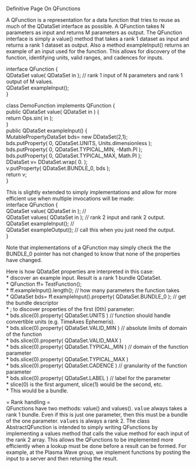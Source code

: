 Definitive Page On QFunctions

A QFunction is a representation for a data function that tries to reuse
as much of the QDataSet interface as possible. A QFunction takes N
parameters as input and returns M parameters as output. The QFunction
interface is simply a value() method that takes a rank 1 dataset as
input and returns a rank 1 dataset as output. Also a method
exampleInput() returns an example of an input used for the function.
This allows for discovery of the function, identifying units, valid
ranges, and cadences for inputs.

interface QFunction {\
QDataSet value( QDataSet in ); // rank 1 input of N parameters and rank
1 output of M values.\
QDataSet exampleInput();\
}

class DemoFunction implements QFunction {\
public QDataSet value( QDataSet in ) {\
return Ops.sin( in );\
}\
public QDataSet exampleInput() {\
MutablePropertyDataSet bds= new DDataSet(2,1);\
bds.putProperty( 0, QDataSet.UNITS, Units.dimensionless );\
bds.putProperty( 0, QDataSet.TYPICAL\_MIN, -Math.PI );\
bds.putProperty( 0, QDataSet.TYPICAL\_MAX, Math.PI );\
DDataSet v= DDataSet.wrap( 0. );\
v.putProperty( QDataSet.BUNDLE\_0, bds );\
return v;\
}

This is slightly extended to simply implementations and allow for more
efficient use when multiple invocations will be made:\
interface QFunction {\
QDataSet value( QDataSet in ); //\
QDataSet values( QDataSet in ); // rank 2 input and rank 2 output.\
QDataSet exampleInput(); //\
QDataSet exampleOutput(); // call this when you just need the output.\
}

Note that implementations of a QFunction may simply check the the
BUNDLE\_0 pointer has not changed to know that none of the properties
have changed.

Here is how QDataSet properties are interpreted in this case:\
\* discover an example input. Result is a rank 1 bundle QDataSet.\
\* QFunction ff= TestFunction();\
\* ff.exampleInput().length(); // how many parameters the function
takes\
\* QDataSet bds= ff.exampleInput().property( QDataSet.BUNDLE\_0 ); //
get the bundle descriptor\
\* ; to discover properties of the first (0th) parameter:\
\* bds.slice(0).property( QDataSet.UNITS ) // function should handle
convertible units (e.g. TimeAxes Ephemeris).\
\* bds.slice(0).property( QDataSet.VALID\_MIN ) // absolute limits of
domain of the function\
\* bds.slice(0).property( QDataSet.VALID\_MAX )\
\* bds.slice(0).property( QDataSet.TYPICAL\_MIN ) // domain of the
function parameter\
\* bds.slice(0).property( QDataSet.TYPICAL\_MAX )\
\* bds.slice(0).property( QDataSet.CADENCE ) // granularity of the
function parameter\
\* bds.slice(0).property( QDataSet.LABEL ) // label for the parameter\
\* slice(0) is the first argument, slice(1) would be the second, etc.\
\* This would be a bundle.

= Rank handling =\
QFunctions have two methods: value() and values(). <tt>value</tt> always
takes a rank 1 bundle. Even if this is just one parameter, then this
must be a bundle of the one parameter. <tt>values</tt> is always a rank
2. The class AbstractQFunction is intended to simply writing QFunctions
by implementing a values method that calls the value method for each
input of the rank 2 array. This allows the QFunctions to be implemented
more efficiently when a lookup must be done before a result can be
formed. For example, at the Plasma Wave group, we implement functions by
posting the input to a server and then returning the result.
